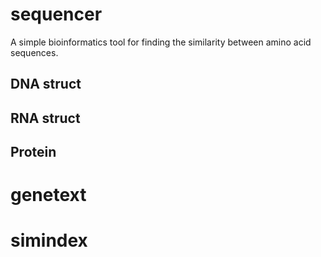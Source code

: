 # sequencer
 A simple bioinformatics tool for finding the similarity between amino acid sequences. 
 
## DNA struct

## RNA struct

## Protein

# genetext

# simindex
